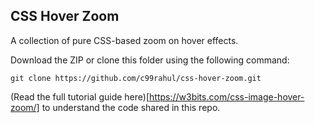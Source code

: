 ## CSS Hover Zoom

A collection of pure CSS-based zoom on hover effects. 

Download the ZIP or clone this folder using the following command:

```
git clone https://github.com/c99rahul/css-hover-zoom.git
```

(Read the full tutorial guide here)[https://w3bits.com/css-image-hover-zoom/] to understand the code shared in this repo.